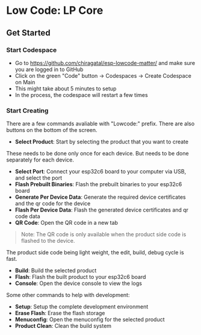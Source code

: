 # Low Code: LP Core

## Get Started

### Start Codespace

- Go to <https://github.com/chiragatal/esp-lowcode-matter/> and make sure you are logged in to GitHub
- Click on the green "Code" button -> Codespaces -> Create Codespace on Main
- This might take about 5 minutes to setup
- In the process, the codespace will restart a few times

### Start Creating

There are a few commands avaliable with "Lowcode:" prefix. There are also buttons on the bottom of the screen.

- **Select Product**: Start by selecting the product that you want to create

These needs to be done only once for each device. But needs to be done separately for each device.

- **Select Port**: Connect your esp32c6 board to your computer via USB, and select the port
- **Flash Prebuilt Binaries**: Flash the prebuilt binaries to your esp32c6 board
- **Generate Per Device Data**: Generate the required device certificates and the qr code for the device
- **Flash Per Device Data**: Flash the generated device certificates and qr code data
- **QR Code**: Open the QR code in a new tab

> Note: The QR code is only available when the product side code is flashed to the device.

The product side code being light weight, the edit, build, debug cycle is fast.

- **Build**: Build the selected product
- **Flash**: Flash the built product to your esp32c6 board
- **Console**: Open the device console to view the logs

Some other commands to help with development:

- **Setup**: Setup the complete development environment
- **Erase Flash**: Erase the flash storage
- **Menuconfig**: Open the menuconfig for the selected product
- **Product Clean**: Clean the build system
